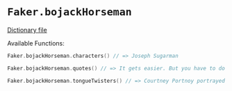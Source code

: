 # `Faker.bojackHorseman`

[Dictionary file](../src/main/resources/locales/en/bojack_horseman.yml)

Available Functions:  
```kotlin
Faker.bojackHorseman.characters() // => Joseph Sugarman

Faker.bojackHorseman.quotes() // => It gets easier. But you have to do it every day, that's the hard part. But it does get easier

Faker.bojackHorseman.tongueTwisters() // => Courtney Portnoy portrayed the formerly portly consort in the seaport resort
```
